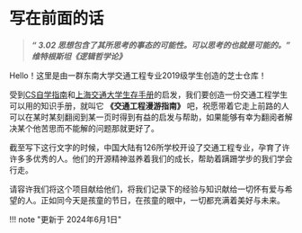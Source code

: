 # 写在前面的话

>*__“ 3.02 思想包含了其所思考的事态的可能性。可以思考的也就是可能的。”  
>维特根斯坦《逻辑哲学论》__*

Hello！这里是由一群东南大学交通工程专业2019级学生创造的芝士仓库！

受到[CS自学指南](https://csdiy.wiki/)和[上海交通大学生存手册](https://survivesjtu.gitbook.io/survivesjtumanual/)的启发，我们要创造一份交通工程学生可以用的知识手册，就叫它 __《交通工程漫游指南》__ 吧，祝愿带着它走上前路的人可以在某时某刻翻阅到某一页时得到有益的启发与帮助，如果能够有幸为翻阅者解决某个他苦思而不能解的问题那就更好了。

截至写下这行文字的时候，中国大陆有126所学校开设了交通工程专业，孕育了许许多多优秀的人。他们的开源精神滋养着我们的成长，帮助着蹒跚学步的我们学会行走。

请容许我们将这个项目献给他们，将我们记录下的经验与知识献给一切怀有爱与希望的人。正如同今天是孩童的节日，在孩童的眼中，一切都充满着美好与未来。


!!! note "更新于 2024年6月1日"

<!--
 *                                                     __----~~~~~~~~~~~------___
 *                                    .  .   ~~//====......          __--~ ~~
 *                    -.            \_|//     |||\\  ~~~~~~::::... /~
 *                 ___-==_       _-~o~  \/    |||  \\            _/~~-
 *         __---~~~.==~||\=_    -_--~/_-~|-   |\\   \\        _/~
 *     _-~~     .=~    |  \\-_    '-~7  /-   /  ||    \      /
 *   .~       .~       |   \\ -_    /  /-   /   ||      \   /
 *  /  ____  /         |     \\ ~-_/  /|- _/   .||       \ /
 *  |~~    ~~|--~~~~--_ \     ~==-/   | \~--===~~        .\
 *           '         ~-|      /|    |-~\~~       __--~~
 *                       |-~~-_/ |    |   ~\_   _-~            /\
 *                            /  \     \__   \/~                \__
 *                        _--~ _/ | .-~~____--~-/                  ~~==.
 *                       ((->/~   '.|||' -_|    ~~-/ ,              . _||
 *                                  -_     ~\      ~~---l__i__i__i--~~_/
 *                                  _-~-__   ~)  \--______________--~~
 *                                //.-~~~-~_--~- |-------~~~~~~~~
 *                                       //.-~~~--\
 *                       ~~~~~~~~~~~~~~~~~~~~~~~~~~~~~~~~~~~~~~~~~~~
 * 
 *                               神兽保佑            永无BUG
 -->